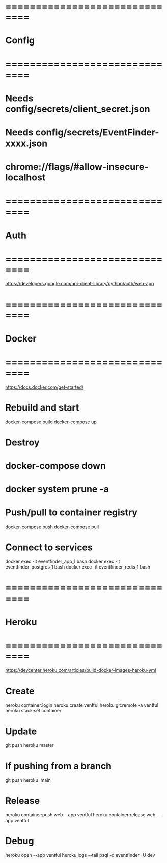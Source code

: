 # ============================== #
# Config                         #
# ============================== #
# Needs config/secrets/client_secret.json
# Needs config/secrets/EventFinder-xxxx.json
# chrome://flags/#allow-insecure-localhost

# ============================== #
# Auth                           #
# ============================== #
https://developers.google.com/api-client-library/python/auth/web-app

# ============================== #
# Docker                         #
# ============================== #
https://docs.docker.com/get-started/

# Rebuild and start
docker-compose build
docker-compose up

# Destroy
# docker-compose down
# docker system prune -a

# Push/pull to container registry
docker-compose push
docker-compose pull

# Connect to services
docker exec -it eventfinder_app_1 bash
docker exec -it eventfinder_postgres_1 bash
docker exec -it eventfinder_redis_1 bash

# ============================== #
# Heroku                         #
# ============================== #
https://devcenter.heroku.com/articles/build-docker-images-heroku-yml

# Create
heroku container:login
heroku create ventful
heroku git:remote -a ventful
heroku stack:set container

# Update
git push heroku master
# If pushing from a branch
git push heroku <branchname>:main

# Release
heroku container:push web --app ventful
heroku container:release web --app ventful

# Debug
heroku open --app ventful
heroku logs --tail
psql -d eventfinder -U dev